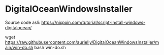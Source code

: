# DigitalOceanWindowsInstaller

Source code asli: https://nixpoin.com/tutorial/script-install-windows-digitalocean/

wget https://raw.githubusercontent.com/aurielly/DigitalOceanWindowsInstaller/main/win-do.sh
bash win-do.sh
